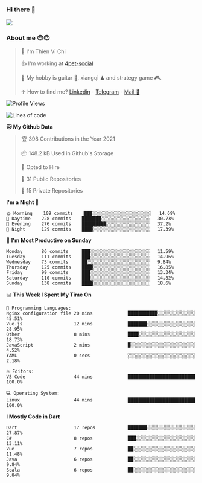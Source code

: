 ### Hi there 👋
![](https://media1.tenor.com/images/9aa4aee77151757a310fcdb4b8fd2a0a/tenor.gif?itemid=12671405)

### About me 😍😍

> 🙎 I'm Thien Vi Chi
> 
> 👍 I'm working at [4pet-social](https://github.com/4pet-social)
>
> 🥞 My hobby is guitar 🎸, xiangqi ♟ and strategy game 🎮.
> 
> ✈ How to find me? [Linkedin](https://www.linkedin.com/in/tvc12/) - [Telegram](https://t.me/yeutham212) - [Mail 📧](mailto:meomeocf98@gmail.com)
> 

<!--START_SECTION:waka-->
![Profile Views](http://img.shields.io/badge/Profile%20Views-1-blue)

![Lines of code](https://img.shields.io/badge/From%20Hello%20World%20I%27ve%20Written-731567%20lines%20of%20code-blue)

**🐱 My Github Data** 

> 🏆 398 Contributions in the Year 2021
 > 
> 📦 148.2 kB Used in Github's Storage 
 > 
> 💼 Opted to Hire
 > 
> 📜 31 Public Repositories 
 > 
> 🔑 15 Private Repositories  
 > 
**I'm a Night 🦉** 

```text
🌞 Morning    109 commits    ███░░░░░░░░░░░░░░░░░░░░░░   14.69% 
🌆 Daytime    228 commits    ███████░░░░░░░░░░░░░░░░░░   30.73% 
🌃 Evening    276 commits    █████████░░░░░░░░░░░░░░░░   37.2% 
🌙 Night      129 commits    ████░░░░░░░░░░░░░░░░░░░░░   17.39%

```
📅 **I'm Most Productive on Sunday** 

```text
Monday       86 commits     ███░░░░░░░░░░░░░░░░░░░░░░   11.59% 
Tuesday      111 commits    ███░░░░░░░░░░░░░░░░░░░░░░   14.96% 
Wednesday    73 commits     ██░░░░░░░░░░░░░░░░░░░░░░░   9.84% 
Thursday     125 commits    ████░░░░░░░░░░░░░░░░░░░░░   16.85% 
Friday       99 commits     ███░░░░░░░░░░░░░░░░░░░░░░   13.34% 
Saturday     110 commits    ███░░░░░░░░░░░░░░░░░░░░░░   14.82% 
Sunday       138 commits    ████░░░░░░░░░░░░░░░░░░░░░   18.6%

```


📊 **This Week I Spent My Time On** 

```text
💬 Programming Languages: 
Nginx configuration file 20 mins             ███████████░░░░░░░░░░░░░░   45.51% 
Vue.js                   12 mins             ███████░░░░░░░░░░░░░░░░░░   28.95% 
Other                    8 mins              ████░░░░░░░░░░░░░░░░░░░░░   18.73% 
JavaScript               2 mins              █░░░░░░░░░░░░░░░░░░░░░░░░   4.52% 
YAML                     0 secs              ░░░░░░░░░░░░░░░░░░░░░░░░░   2.18%

🔥 Editors: 
VS Code                  44 mins             █████████████████████████   100.0%

💻 Operating System: 
Linux                    44 mins             █████████████████████████   100.0%

```

**I Mostly Code in Dart** 

```text
Dart                     17 repos            ███████░░░░░░░░░░░░░░░░░░   27.87% 
C#                       8 repos             ███░░░░░░░░░░░░░░░░░░░░░░   13.11% 
Vue                      7 repos             ██░░░░░░░░░░░░░░░░░░░░░░░   11.48% 
Java                     6 repos             ██░░░░░░░░░░░░░░░░░░░░░░░   9.84% 
Scala                    6 repos             ██░░░░░░░░░░░░░░░░░░░░░░░   9.84%

```



<!--END_SECTION:waka-->